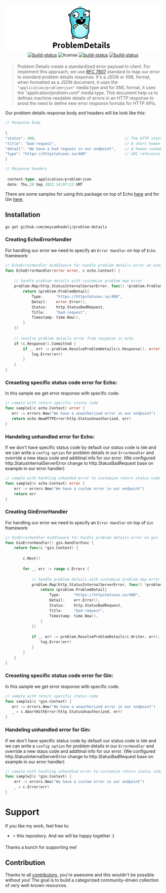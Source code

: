 <div align="center" style="margin-bottom:20px">
  <img src="assets/logo.png" alt="problem-details" />
  <div align="center">
    <a href="https://github.com/meysamhadeli/problem-details/actions/workflows/ci.yml"><img alt="build-status" src="https://github.com/meysamhadeli/problem-details/actions/workflows/ci.yml/badge.svg?branch=main&style=flat-square"/></a>
    <a><img alt="license" src="https://img.shields.io/badge/go%20version-%3E=1.18-61CFDD.svg?style=flat-square"/></a>
    <a href="https://github.com/meysamhadeli/problem-details/blob/main/LICENSE"><img alt="build-status" src="https://img.shields.io/github/license/meysamhadeli/problem-details?color=%234275f5&style=flat-square"/></a>
    <a href="https://pkg.go.dev/github.com/meysamhadeli/problem-details"><img alt="build-status" src="https://pkg.go.dev/badge/github.com/meysamhadeli/problem-details"/></a>

  </div>
</div>


> Problem Details create a standardized error payload to client. For implement this approach, we use [RFC 7807](https://datatracker.ietf.org/doc/html/rfc7807) standard to map our error to standard problem details response. It's a JSON or XML format, when formatted as a JSON document, it uses the `"application/problem+json"` media type and for XML format, it uses the "application/problem+xml" media type. This document help us to defines machine-readable details of errors in an HTTP response to avoid the need to define new error response formats for HTTP APIs.

Our problem details response body and headers will be look like this:
```go
// Response body

{
"status": 400,                                        // The HTTP status code generated on the problem occurrence
"title": "bad-request",                               // A short human-readable problem summary
"detail": "We have a bad request in our endpoint",    // A human-readable explanation for what exactly happened
"type": "https://httpstatuses.io/400"                 // URI reference to identify the problem type
}
```
```go
// Response headers

 content-type: application/problem+json
 date: Thu,29 Sep 2022 14:07:23 GMT 
```
There are some samples for using this package on top of Echo [here](./sample/cmd/echo/main.go) and for Gin [here](./sample/cmd/gin/main.go).

## Installation

```bash
go get github.com/meysamhadeli/problem-details
```

### Creating EchoErrorHandler
For handling our error we need to specify an `Error Handler` on top of `Echo` framework:
```go
// EchoErrorHandler middleware for handle problem details error on echo
func EchoErrorHandler(error error, c echo.Context) {

	// handle problem details with customize problem map error
	problem.Map(http.StatusInternalServerError, func() *problem.ProblemDetail {
		return &problem.ProblemDetail{
			Type:      "https://httpstatuses.io/400",
			Detail:    error.Error(),
			Status:    http.StatusBadRequest,
			Title:     "bad-request",
			Timestamp: time.Now(),
		}
	})

	// resolve problem details error from response in echo
	if !c.Response().Committed {
		if _, err := problem.ResolveProblemDetails(c.Response(), error); err != nil {
			log.Error(err)
		}
	}
}
```

### Creaeting specific status code error for Echo:

In this sample we get error response with specific code.
 
 ```go
// sample with return specific status code
func sample1(c echo.Context) error {
	err := errors.New("We have a unauthorized error in our endpoint")
	return echo.NewHTTPError(http.StatusUnauthorized, err)
}
 ```
### Handeling unhandled error for Echo:

If we don't have specific status code by default our status code is `500` and we can write a `config option` for problem details in our `ErrorHandler` and override a new staus code and additinal info for our error. (We configured http.StatusInternalServerError change to http.StatusBadRequest base on example in our error handler)

```go
// sample with handling unhanded error to customize return status code with problem details
func sample2(c echo.Context) error {
	err := errors.New("We have a custom error in our endpoint")
	return err
}
```

### Creating GinErrorHandler
For handling our error we need to specify an `Error Handler` on top of `Gin` framework:
```go
// GinErrorHandler middleware for handle problem details error on gin
func GinErrorHandler() gin.HandlerFunc {
	return func(c *gin.Context) {

		c.Next()

		for _, err := range c.Errors {

			// handle problem details with customize problem map error
			problem.Map(http.StatusInternalServerError, func() *problem.ProblemDetail {
				return &problem.ProblemDetail{
					Type:      "https://httpstatuses.io/400",
					Detail:    err.Error(),
					Status:    http.StatusBadRequest,
					Title:     "bad-request",
					Timestamp: time.Now(),
				}
			})

			if _, err := problem.ResolveProblemDetails(c.Writer, err); err != nil {
				log.Error(err)
			}
		}
	}
}
```

### Creaeting specific status code error for Gin:

In this sample we get error response with specific code.
 
 ```go
// sample with return specific status code
func sample1(c *gin.Context) {
	err := errors.New("We have a unauthorized error in our endpoint")
	_ = c.AbortWithError(http.StatusUnauthorized, err)
}
 ```
### Handeling unhandled error for Gin:

If we don't have specific status code by default our status code is `500` and we can write a `config option` for problem details in our `ErrorHandler` and override a new staus code and additinal info for our error. (We configured http.StatusInternalServerError change to http.StatusBadRequest base on example in our error handler)

```go
// sample with handling unhandled error to customize return status code with problem details
func sample2(c *gin.Context) {
	err := errors.New("We have a custom error in our endpoint")
	_ = c.Error(err)
}
```


# Support

If you like my work, feel free to:

- ⭐ this repository. And we will be happy together :)

Thanks a bunch for supporting me!

## Contribution

Thanks to all [contributors](https://github.com/meysamhadeli/problem-details/graphs/contributors), you're awesome and this wouldn't be possible without you! The goal is to build a categorized community-driven collection of very well-known resources.
